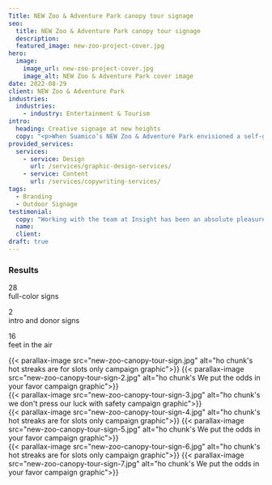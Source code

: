 ```yaml
---
Title: NEW Zoo & Adventure Park canopy tour signage
seo:
  title: NEW Zoo & Adventure Park canopy tour signage
  description:
  featured_image: new-zoo-project-cover.jpg
hero:
  image:
    image_url: new-zoo-project-cover.jpg
    image_alt: NEW Zoo & Adventure Park cover image
date: 2022-08-29
client: NEW Zoo & Adventure Park
industries:
  industries:
    - industry: Entertainment & Tourism
intro:
  heading: Creative signage at new heights
  copy: "<p>When Suamico’s NEW Zoo & Adventure Park envisioned a self-guided tour for their new 16-foot elevated zoo exhibit, they needed a creative partner to bring it to life with practical and entertaining signage fit for a walk on the wild side. As avid supporters of Northeast Wisconsin non-profits and animal enthusiasts, Insight didn’t hesitate to donate services to this longstanding community cause.</p><p>The creative team designed an engaging experience for The Neil Anderson Canopy Tour beginning with a logo and updated color palette to complement the zoo's existing brand. With catchy headlines, historical timelines, animal photos and fun zoo facts, our team created over 30 custom signs to seamlessly guide guests on a journey above the zoo and into the organization’s history. The tour concludes with an interactive social media frame for photo ops and a four-foot donor sign thanking those who made the project possible.</p>"
provided_services:
  services:
    - service: Design
      url: /services/graphic-design-services/
    - service: Content
      url: /services/copywriting-services/
tags:
  - Branding
  - Outdoor Signage
testimonial:
  copy: "Working with the team at Insight has been an absolute pleasure. They are creative, responsive, dedicated and take deadlines seriously. I’ve been continually impressed by their work and by their work ethic—and it’s been so much fun to see this project come together! I can wholeheartedly recommend them to anyone looking for professional marketing and design. Insight Creative really can do it all!"
  name:
  client:
draft: true
---
```


<div class="wrapper flow">
  <h3>Results</h3>

  <div class="grid-3">
    <p><span class="h3 text-tertiary">28</span><br>
    full-color signs</p>
    <p><span class="h3 text-tertiary">2</span><br>
    intro and donor signs</p>
    <p><span class="h3 text-tertiary">16</span><br>
    feet in the air</p>
  </div>
</div>

<div class="wrapper-md mt-9">
  <div class="flex-grid">
    {{< parallax-image src="new-zoo-canopy-tour-sign.jpg" alt="ho chunk's hot streaks are for slots only campaign graphic">}}
    {{< parallax-image src="new-zoo-canopy-tour-sign-2.jpg" alt="ho chunk's We put the odds in your favor campaign graphic">}}
  </div>

  <div class="flex-grid">
    {{< parallax-image src="new-zoo-canopy-tour-sign-3.jpg" alt="ho chunk's we don't press our luck with safety campaign graphic">}}
  </div>

  <div class="flex-grid">
    {{< parallax-image src="new-zoo-canopy-tour-sign-4.jpg" alt="ho chunk's hot streaks are for slots only campaign graphic">}}
    {{< parallax-image src="new-zoo-canopy-tour-sign-5.jpg" alt="ho chunk's We put the odds in your favor campaign graphic">}}
  </div>

  <div class="flex-grid">
    {{< parallax-image src="new-zoo-canopy-tour-sign-6.jpg" alt="ho chunk's hot streaks are for slots only campaign graphic">}}
    {{< parallax-image src="new-zoo-canopy-tour-sign-7.jpg" alt="ho chunk's We put the odds in your favor campaign graphic">}}
  </div>
</div>
